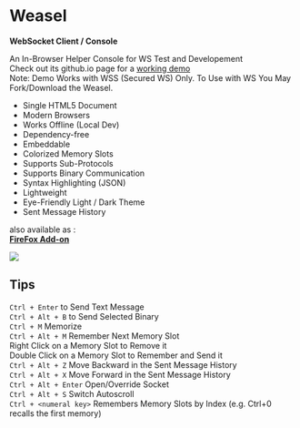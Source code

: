 # Weasel
**WebSocket Client / Console**   

An In-Browser Helper Console for WS Test and Developement    
Check out its github.io page for a [working demo](https://mhgolkar.github.io/Weasel/)  
Note: Demo Works with WSS (Secured WS) Only. To Use with WS You May Fork/Download the Weasel.  

* Single HTML5 Document  
* Modern Browsers  
* Works Offline (Local Dev)  
* Dependency-free  
* Embeddable  
* Colorized Memory Slots  
* Supports Sub-Protocols  
* Supports Binary Communication  
* Syntax Highlighting (JSON)  
* Lightweight  
* Eye-Friendly Light / Dark Theme   
* Sent Message History   
  
also available as :  
**[FireFox Add-on](https://addons.mozilla.org/en-US/firefox/addon/websocket-weasel/)**  

[![](https://raw.githubusercontent.com/mhgolkar/Weasel/gh-pages/websocket-weasel-in-action.png)](https://mhgolkar.github.io/Weasel/) 

## Tips
`Ctrl + Enter` to Send Text Message  
`Ctrl + Alt + B` to Send Selected Binary  
`Ctrl + M` Memorize  
`Ctrl + Alt + M` Remember Next Memory Slot  
Right Click on a Memory Slot to Remove it  
Double Click on a Memory Slot to Remember and Send it   
`Ctrl + Alt + Z` Move Backward in the Sent Message History   
`Ctrl + Alt + X` Move Forward in the Sent Message History   
`Ctrl + Alt + Enter` Open/Override Socket   
`Ctrl + Alt + S` Switch Autoscroll   
`Ctrl + <numeral key>` Remembers Memory Slots by Index (e.g. Ctrl+0 recalls the first memory)   

